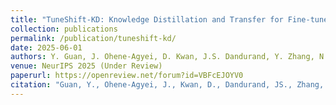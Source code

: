 ```yaml
---
title: "TuneShift-KD: Knowledge Distillation and Transfer for Fine-tuned Models"
collection: publications
permalink: /publication/tuneshift-kd/
date: 2025-06-01
authors: Y. Guan, J. Ohene-Agyei, D. Kwan, J.S. Dandurand, Y. Zhang, N. Vijaykumar
venue: NeurIPS 2025 (Under Review)
paperurl: https://openreview.net/forum?id=VBFcEJOYV0
citation: "Guan, Y., Ohene-Agyei, J., Kwan, D., Dandurand, JS., Zhang, Y., Vijaykumar, N. TuneShift-KD: Knowledge Distillation and Transfer for Fine-tuned Models. NeurIPS 2025. Under Review."
---
```

